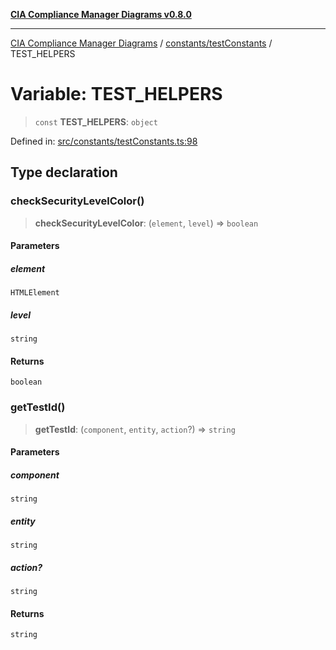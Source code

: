 [**CIA Compliance Manager Diagrams v0.8.0**](../../../README.md)

***

[CIA Compliance Manager Diagrams](../../../modules.md) / [constants/testConstants](../README.md) / TEST\_HELPERS

# Variable: TEST\_HELPERS

> `const` **TEST\_HELPERS**: `object`

Defined in: [src/constants/testConstants.ts:98](https://github.com/Hack23/cia-compliance-manager/blob/ab84d120f6a49e6faf7bc7924811e0da9b635211/src/constants/testConstants.ts#L98)

## Type declaration

### checkSecurityLevelColor()

> **checkSecurityLevelColor**: (`element`, `level`) => `boolean`

#### Parameters

##### element

`HTMLElement`

##### level

`string`

#### Returns

`boolean`

### getTestId()

> **getTestId**: (`component`, `entity`, `action`?) => `string`

#### Parameters

##### component

`string`

##### entity

`string`

##### action?

`string`

#### Returns

`string`
